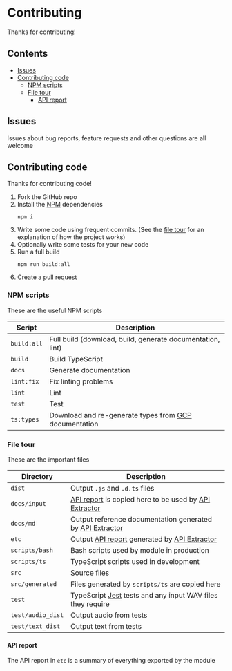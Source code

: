 # Contributing

Thanks for contributing!

## Contents

- [Issues](#issues)
- [Contributing code](#contributing-code)
   - [NPM scripts](#npm-scripts)
   - [File tour](#file-tour)
      - [API report](#api-report)

## Issues

Issues about bug reports, feature requests and other questions are all welcome

## Contributing code

Thanks for contributing code!

1. Fork the GitHub repo
1. Install the [NPM] dependencies
   ```
   npm i
   ```
1. Write some code using frequent commits. (See the [file tour](#file-tour) for an explanation of how the project works)
1. Optionally write some tests for your new code
1. Run a full build
   ```
   npm run build:all
   ```
1. Create a pull request

### NPM scripts

These are the useful NPM scripts

| Script      | Description                                                |
| ----------- | ---------------------------------------------------------- |
| `build:all` | Full build (download, build, generate documentation, lint) |
| `build`     | Build TypeScript                                           |
| `docs`      | Generate documentation                                     |
| `lint:fix`  | Fix linting problems                                       |
| `lint`      | Lint                                                       |
| `test`      | Test                                                       |
| `ts:types`  | Download and re-generate types from [GCP] documentation    |

### File tour

These are the important files

| Directory         | Description                                                            |
| ----------------- | ---------------------------------------------------------------------- |
| `dist`            | Output `.js` and `.d.ts` files                                         |
| `docs/input`      | [API report](#api-report) is copied here to be used by [API Extractor] |
| `docs/md`         | Output reference documentation generated by [API Extractor]            |
| `etc`             | Output [API report](#api-report) generated by [API Extractor]          |
| `scripts/bash`    | Bash scripts used by module in production                              |
| `scripts/ts`      | TypeScript scripts used in development                                 |
| `src`             | Source files                                                           |
| `src/generated`   | Files generated by `scripts/ts` are copied here                        |
| `test`            | TypeScript [Jest] tests and any input WAV files they require           |
| `test/audio_dist` | Output audio from tests                                                |
| `test/text_dist`  | Output text from tests                                                 |

#### API report

The API report in `etc` is a summary of everything exported by the module

[api extractor]: https://api-extractor.com/
[gcp]: https://cloud.google.com/
[jest]: https://jestjs.io/
[npm]: https://www.npmjs.com/
